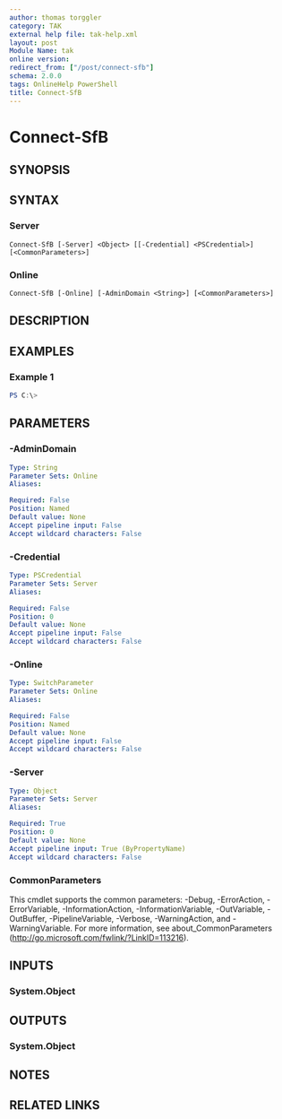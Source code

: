 ```yaml
---
author: thomas torggler
category: TAK
external help file: tak-help.xml
layout: post
Module Name: tak
online version:
redirect_from: ["/post/connect-sfb"]
schema: 2.0.0
tags: OnlineHelp PowerShell
title: Connect-SfB
---
```


# Connect-SfB

## SYNOPSIS


## SYNTAX

### Server
```
Connect-SfB [-Server] <Object> [[-Credential] <PSCredential>] [<CommonParameters>]
```

### Online
```
Connect-SfB [-Online] [-AdminDomain <String>] [<CommonParameters>]
```

## DESCRIPTION


## EXAMPLES

### Example 1
```powershell
PS C:\> 
```



## PARAMETERS

### -AdminDomain


```yaml
Type: String
Parameter Sets: Online
Aliases:

Required: False
Position: Named
Default value: None
Accept pipeline input: False
Accept wildcard characters: False
```

### -Credential


```yaml
Type: PSCredential
Parameter Sets: Server
Aliases:

Required: False
Position: 0
Default value: None
Accept pipeline input: False
Accept wildcard characters: False
```

### -Online


```yaml
Type: SwitchParameter
Parameter Sets: Online
Aliases:

Required: False
Position: Named
Default value: None
Accept pipeline input: False
Accept wildcard characters: False
```

### -Server


```yaml
Type: Object
Parameter Sets: Server
Aliases:

Required: True
Position: 0
Default value: None
Accept pipeline input: True (ByPropertyName)
Accept wildcard characters: False
```

### CommonParameters
This cmdlet supports the common parameters: -Debug, -ErrorAction, -ErrorVariable, -InformationAction, -InformationVariable, -OutVariable, -OutBuffer, -PipelineVariable, -Verbose, -WarningAction, and -WarningVariable.
For more information, see about_CommonParameters (http://go.microsoft.com/fwlink/?LinkID=113216).

## INPUTS

### System.Object


## OUTPUTS

### System.Object

## NOTES

## RELATED LINKS
